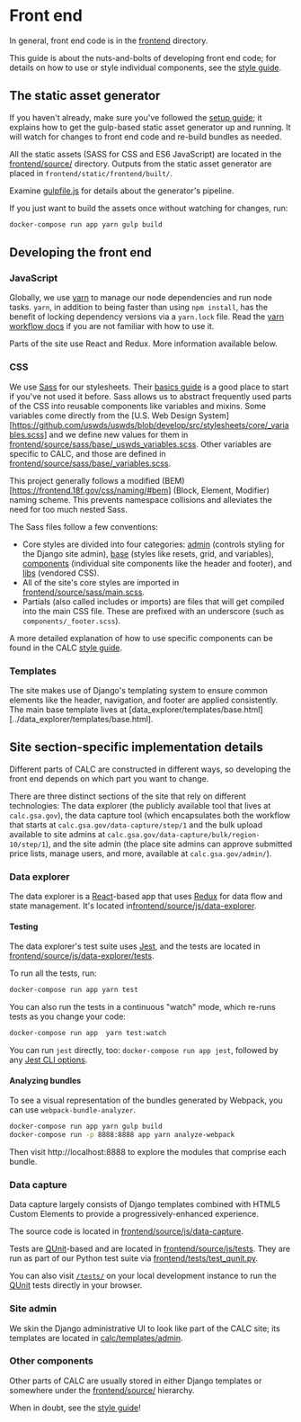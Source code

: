# Front end

In general, front end code is in the [frontend](../frontend/) directory.

This guide is about the nuts-and-bolts of developing front end code; for
details on how to use or style individual components, see the
[style guide][].

## The static asset generator

If you haven't already, make sure you've followed the
[setup guide](setup.md); it explains how to get the gulp-based
static asset generator up and running. It will watch for changes to
front end code and re-build bundles as needed.

All the static assets (SASS for CSS and ES6 JavaScript) are
located in the [frontend/source/](../frontend/source/) directory. Outputs
from the static asset generator are placed in
`frontend/static/frontend/built/`.

Examine [gulpfile.js](../gulpfile.js) for details about the generator's
pipeline.

If you just want to build the assets once without watching for changes, run:

```sh
docker-compose run app yarn gulp build
```

## Developing the front end

### JavaScript
Globally, we use [yarn][] to manage our node dependencies and run node tasks.
`yarn`, in addition to being faster than using `npm install`, has the
benefit of locking dependency versions via a `yarn.lock` file.
Read the [yarn workflow docs][] if you are not familiar with how to use it.

Parts of the site use React and Redux. More information available below.

### CSS
We use [Sass](https://sass-lang.com/) for our stylesheets. Their [basics guide](https://sass-lang.com/guide)
is a good place to start if you've not used it before. Sass allows us to abstract frequently used parts of
the CSS into reusable components like variables and mixins. Some variables come directly from the
[U.S. Web Design System][https://github.com/uswds/uswds/blob/develop/src/stylesheets/core/_variables.scss]
and we define new values for them in
[frontend/source/sass/base/_uswds_variables.scss](../frontend/source/sass/base/_uswds_variables.scss).
Other variables are specific to CALC, and those are defined in
[frontend/source/sass/base/_variables.scss](../frontend/source/sass/base/_variables.scss).

This project generally follows a modified (BEM)[https://frontend.18f.gov/css/naming/#bem] (Block, Element, Modifier)
naming scheme. This prevents namespace collisions and alleviates the need for too much nested Sass.

The Sass files follow a few conventions:
- Core styles are divided into four categories: [admin](../frontend/source/sass/admin/) (controls styling for the Django site admin),
[base](../frontend/source/sass/base/) (styles like resets, grid, and variables), [components](../frontend/source/sass/components/)
(individual site components like the header and footer), and [libs](../frontend/source/sass/libs/) (vendored CSS).
- All of the site's core styles are imported in [frontend/source/sass/main.scss](../frontend/source/sass/main.scss).
- Partials (also called includes or imports) are files that will get compiled into the main CSS file. These are prefixed
with an underscore (such as `components/_footer.scss`).

A more detailed explanation of how to use specific components can be found in the CALC [style guide][].

### Templates
The site makes use of Django's templating system to ensure common elements like the header, navigation, and footer are applied
consistently. The main base template lives at [data_explorer/templates/base.html][../data_explorer/templates/base.html].

## Site section-specific implementation details

Different parts of CALC are constructed in different ways, so
developing the front end depends on which part you want to change.

There are three distinct sections of the site that rely on different technologies:
The data explorer (the publicly available tool that lives at `calc.gsa.gov`),
the data capture tool (which encapsulates both the workflow that starts at
`calc.gsa.gov/data-capture/step/1` and the bulk upload available to site admins
at `calc.gsa.gov/data-capture/bulk/region-10/step/1`), and the site admin
(the place site admins can approve submitted price lists, manage users, and more,
available at `calc.gsa.gov/admin/`).

### Data explorer

The data explorer is a [React][]-based app that uses [Redux][] for data flow and state management. It's located in[frontend/source/js/data-explorer](../frontend/source/js/data-explorer/).

#### Testing

The data explorer's test suite uses [Jest][], and the tests are located in [frontend/source/js/data-explorer/tests](../frontend/source/js/data-explorer/tests/).

To run all the tests, run:

```sh
docker-compose run app yarn test
```

You can also run the tests in a continuous "watch" mode, which re-runs tests as you change your code:

```sh
docker-compose run app  yarn test:watch
```

You can run `jest` directly, too: `docker-compose run app jest`, followed by any [Jest CLI options](https://facebook.github.io/jest/docs/cli.html).

#### Analyzing bundles

To see a visual representation of the bundles generated by Webpack, you can use `webpack-bundle-analyzer`.

```sh
docker-compose run app yarn gulp build
docker-compose run -p 8888:8888 app yarn analyze-webpack
```

Then visit http://localhost:8888 to explore the modules that comprise each bundle.

### Data capture

Data capture largely consists of Django templates combined with
HTML5 Custom Elements to provide a progressively-enhanced experience.

The source code is located in
[frontend/source/js/data-capture](../frontend/source/js/data-capture/).

Tests are [QUnit][]-based and are located in
[frontend/source/js/tests](../frontend/source/js/tests/).
They are run as part of our Python test suite via [frontend/tests/test_qunit.py](../frontend/tests/test_qunit.py).

You can also visit [`/tests/`](http://localhost:8000/tests/) on your local development instance to run the [QUnit][] tests directly in your browser.

### Site admin

We skin the Django administrative UI to look like part of the CALC
site; its templates are located in
[calc/templates/admin](../calc/templates/admin).

### Other components

Other parts of CALC are usually stored in either Django templates
or somewhere under the [frontend/source/](../frontend/source/)
hierarchy.

When in doubt, see the [style guide][]!

[QUnit]: https://qunitjs.com/
[React]: https://facebook.github.io/react/
[Redux]: http://redux.js.org/
[Jest]: https://facebook.github.io/jest/
[style guide]: https://calc-dev.app.cloud.gov/styleguide/
[yarn]: https://yarnpkg.com/
[yarn workflow docs]: https://yarnpkg.com/en/docs/yarn-workflow
